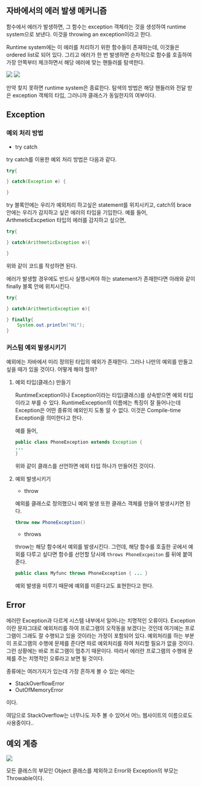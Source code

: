 ## 자바에서의 에러 발생 메커니즘

함수에서 에러가 발생하면, 그 함수는 exception 객체라는 것을 생성하여 runtime system으로 보낸다. 이것을 throwing an exception이라고 한다.

Runtime system에는 이 에러를 처리하기 위한 함수들이 존재하는데, 이것들은 ordered list로 되어 있다. 그리고 에러가 한 번 발생하면 순차적으로 함수를 호출하여 가장 안쪽부터 체크하면서 해당 에러에 맞는 핸들러를 탐색한다.

<img src='https://docs.oracle.com/javase/tutorial/figures/essential/exceptions-callstack.gif'>

<img src='https://docs.oracle.com/javase/tutorial/figures/essential/exceptions-errorOccurs.gif'>

만약 찾지 못하면 runtime system은 종료한다. 탐색의 방법은 해당 핸들러와 전달 받은 exception 객체의 타입, 그러니까 클래스가 동일한지의 여부이다.



## Exception

### 예외 처리 방법

- try catch

try catch를 이용한 예외 처리 방법은 다음과 같다.

```Java
try{

} catch(Exception e) {

}
```

try 블록안에는 우리가 예외처리 하고싶은 statement를 위치시키고, catch의 brace 안에는 우리가 감지하고 싶은 에러의 타입을 기입한다. 예를 들어, ArthmeticExcpetion 타입의 에러를 감지하고 싶으면,

```Java
try{

} catch(ArithmeticException e){

}
```

위와 같이 코드를 작성하면 된다.

에러가 발생할 경우에도 반드시 실행시켜야 하는 statement가 존재한다면 아래와 같이 finally 블록 안에 위치시킨다.

``` Java
try{

} catch(ArithmeticException e){

} finally{
	System.out.println("Hi");
}
```



### 커스텀 예외 발생시키기

예외에는 자바에서 미리 정의된 타입의 예외가 존재한다. 그러나 나만의 예외를 만들고 싶을 때가 있을 것이다. 어떻게 해야 할까?

1. 예외 타입(클래스) 만들기

   RuntimeException이나 Exception이라는 타입(클래스)를 상속받으면 예외 타입이라고 부를 수 있다. RuntimeException의 이름에는 특징이 잘 들어나는데 Exception은 어떤 종류의 예외인지 도통 알 수 없다. 이것은 Compile-time Exception을 의미한다고 한다.

   예를 들어,

   ```java
   public class PhoneException extends Exception {
   ...
   }
   ```

   위와 같이 클래스를 선언하면 에외 타입 하나가 만들어진 것이다.

2. 예외 발생시키기

   * throw
   
   예외를 클래스로 정의했으니 예외 발생 또한 클래스 객체를 만들어 발생시키면 된다.
   
   ```Java
   throw new PhoneException()
   ```
   
   * throws
   
   throw는 해당 함수에서 예외를 발생시킨다. 그런데, 해당 함수를 호출한 곳에서 예외를 다루고 싶다면  함수를 선언할 당시에  `throws PhoneExcpeiton` 를 뒤에 붙여준다.
   
   ```Java
   public class Myfunc throws PhoneException { ... }
   ```
   
   예외 발생을 미루기 때문에 예외를 미룬다고도 표현한다고 한다.



## Error

에러란 Exception과 다르게 시스템 내부에서 일어나는 치명적인 오류이다. Exception이란 문자그대로 예외처리를 하여 프로그램의 오작동을 보겠다는 것인데 여기에는 프로그램이 그래도 잘 수행되고 있을 것이라는 가정이 포함되어 있다. 예외처리를 하는 부분이 프로그램의 수행에 문제를 준다면 따로 예외처리를 하여 처리할 필요가 없을 것이다. 그런 상황에는 바로 프로그램이 멈추기 때문이다. 따라서 에러란 프로그램의 수행에 문제를 주는 치명적인 오류라고 보면 될 것이다.

종류에는 여러가지가 있는데 가장 흔하게 볼 수 있는 에러는

* StackOverflowError
* OutOfMemoryError

이다.

여담으로 StackOverflow는 너무나도 자주 볼 수 있어서 어느 웹사이트의 이름으로도 사용중이다..



## 예외 계층

<img src=https://rollbar.com/wp-content/uploads/2021/07/java-exceptions-hierarchy-example.png>

모든 클래스의 부모인 Object 클래스를 제외하고 Error와 Exception의 부모는 Throwable이다.







